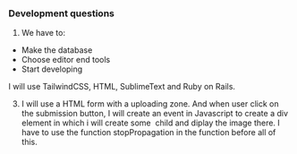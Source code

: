 ### Development questions
1. We have to:
- Make the database
- Choose editor end tools
- Start developing

I will use TailwindCSS, HTML, SublimeText and Ruby on Rails.

3. I will use a HTML form with a uploading zone. And when user click on the submission button, I will create an event in Javascript to create a div element in which i will create some <img> child and diplay the image there. I have to use the function stopPropagation in the function before all of this.
